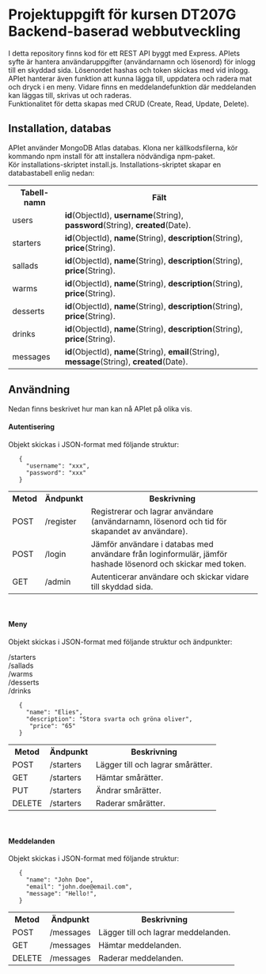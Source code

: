 # Projektuppgift för kursen DT207G Backend-baserad webbutveckling

I detta repository finns kod för ett REST API byggt med Express. APIets syfte är hantera användaruppgifter (användarnamn och lösenord) för inlogg till en skyddad sida. Lösenordet hashas och token skickas med vid inlogg. APIet hanterar även funktion att kunna lägga till, uppdatera och radera mat och dryck i en meny. Vidare finns en meddelandefunktion där meddelanden kan läggas till, skrivas ut och raderas.<br>
Funktionalitet för detta skapas med CRUD (Create, Read, Update, Delete).<br>

## Installation, databas
APIet använder MongoDB Atlas databas. Klona ner källkodsfilerna, kör kommando npm install för att installera nödvändiga npm-paket.<br>
Kör installations-skriptet install.js. Installations-skriptet skapar en databastabell enlig nedan:

<table>
<tr>
  <th>Tabell-namn</th>
  <th>Fält</th>
</tr>
<tr>
  <td>users</td>
  <td><strong>id</strong>(ObjectId), <strong>username</strong>(String), <strong>password</strong>(String), <strong>created</strong>(Date).
</tr>
<tr>
  <td>starters</td>
  <td><strong>id</strong>(ObjectId), <strong>name</strong>(String), <strong>description</strong>(String), <strong>price</strong>(String).
</tr>
<tr>
  <td>sallads</td>
  <td><strong>id</strong>(ObjectId), <strong>name</strong>(String), <strong>description</strong>(String), <strong>price</strong>(String).
</tr>
<tr>
  <td>warms</td>
  <td><strong>id</strong>(ObjectId), <strong>name</strong>(String), <strong>description</strong>(String), <strong>price</strong>(String).
</tr>
<tr>
<td>desserts</td>
  <td><strong>id</strong>(ObjectId), <strong>name</strong>(String), <strong>description</strong>(String), <strong>price</strong>(String).
</tr>
 <tr>
<td>drinks</td>
  <td><strong>id</strong>(ObjectId), <strong>name</strong>(String), <strong>description</strong>(String), <strong>price</strong>(String).
</tr>
 <tr>
<td>messages</td>
  <td><strong>id</strong>(ObjectId), <strong>name</strong>(String), <strong>email</strong>(String), <strong>message</strong>(String), <strong>created</strong>(Date).
</tr> 
</table>

## Användning
Nedan finns beskrivet hur man kan nå APIet på olika vis.<br>

#### Autentisering
Objekt skickas i JSON-format med följande struktur:<br>

```
   {
     "username": "xxx",
     "password": "xxx"
   }
```

<table>
<tr>
  <th>Metod</th>
  <th>Ändpunkt</th>
  <th>Beskrivning</th>
</tr>
<tr>
  <td>POST</td>
  <td>/register</td>
  <td>Registrerar och lagrar användare (användarnamn, lösenord och tid för skapandet av användare).</td>
</tr>
<tr>
  <td>POST</td>
  <td>/login</td>
  <td>Jämför användare i databas med användare från loginformulär, jämför hashade lösenord och skickar med token.</td>
  </tr>
<tr>
  <td>GET</td>
  <td>/admin</td>
  <td>Autenticerar användare och skickar vidare till skyddad sida.</td>
</tr>
</table><br>


#### Meny
Objekt skickas i JSON-format med följande struktur och ändpunkter:<br>

/starters<br>
/sallads<br>
/warms<br>
/desserts<br>
/drinks<br>

```
   {
     "name": "Elies",
     "description": "Stora svarta och gröna oliver",
      "price": "65"
   }
```

<table>
<tr>
  <th>Metod</th>
  <th>Ändpunkt</th>
  <th>Beskrivning</th>
</tr>
 <tr>
  <td>POST</td>
  <td>/starters</td>
  <td>Lägger till och lagrar smårätter.</td>
  </tr>
<tr> 
<tr>
  <td>GET</td>
  <td>/starters</td>
  <td>Hämtar smårätter.</td>
</tr>
  <td>PUT</td>
  <td>/starters</td>
  <td>Ändrar smårätter.</td>
</tr>
<tr>
  <td>DELETE</td>
  <td>/starters</td>
  <td>Raderar smårätter.</td>
</tr>
</table><br>


#### Meddelanden
Objekt skickas i JSON-format med följande struktur:<br>

```
   {
     "name": "John Doe",
     "email": "john.doe@email.com",
     "message": "Hello!",
   }
```

<table>
<tr>
  <th>Metod</th>
  <th>Ändpunkt</th>
  <th>Beskrivning</th>
</tr>
 <tr>
  <td>POST</td>
  <td>/messages</td>
  <td>Lägger till och lagrar meddelanden.</td>
  </tr>
<tr> 
<tr>
  <td>GET</td>
  <td>/messages</td>
  <td>Hämtar meddelanden.</td>
</tr>
<tr>
  <td>DELETE</td>
  <td>/messages</td>
  <td>Raderar meddelanden.</td>
</tr>
</table>


